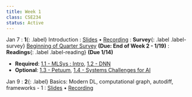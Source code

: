 ```yaml
---
title: Week 1
class: CSE234
status: Active
---
```


Jan 7
: **1**{: .label} Introduction
  : [Slides](assets/slides/jan7.pdf) &#8226; [Recording]()
: **Survey**{: .label .label-survey} [Beginning of Quarter Survey](https://forms.gle/4fuE1HUFbd13NKbp7) **(Due: End of Week 2 - 1/19)**
: **Readings**{: .label .label-reading} **(Due 1/14)**
  * **Required**: [1.1 - MLSys : Intro](https://mlsysbook.ai/contents/core/introduction/introduction.html), [1.2 - DNN](https://mlsysbook.ai/contents/core/dnn_architectures/dnn_architectures.html#sec-deep-learning-primer-resource)
  * **Optional**: [1.3 - Petuum](https://arxiv.org/abs/1312.7651), [1.4 - Systems Challenges for AI](https://www2.eecs.berkeley.edu/Pubs/TechRpts/2017/EECS-2017-159.pdf)



Jan 9
: **2**{: .label} Basics: Modern DL, computational graph, autodiff, frameworks - 1
  : [Slides](assets/slides/) &#8226; [Recording]()
<!-- : **Readings**{: .label .label-reading} -->
